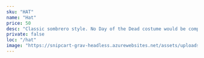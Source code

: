 ```yaml
---
sku: "HAT"
name: "Hat"
price: 50
desc: "Classic sombrero style. No Day of the Dead costume would be complete without an epic hat such as this one."
private: false
loc: "/hat"
image: "https://snipcart-grav-headless.azurewebsites.net/assets/uploads/hat.png"
---
```

